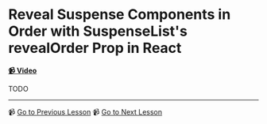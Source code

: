 # Reveal Suspense Components in Order with SuspenseList's revealOrder Prop in React

**[📹 Video](https://egghead.io/lessons/react-reveal-suspense-components-in-order-with-suspenselist-s-revealorder-prop-in-react)**

TODO

---

📹 [Go to Previous Lesson](https://egghead.io/lessons/react-coordinate-fallback-rendering-with-the-react-suspenselist-component)
📹 [Go to Next Lesson](https://egghead.io/lessons/react-avoid-too-many-spinners-with-react-suspenselist-s-tail-prop)

